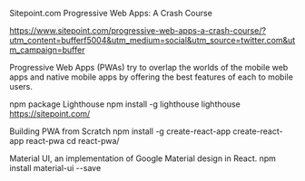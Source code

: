 
Sitepoint.com 
Progressive Web Apps: A Crash Course


https://www.sitepoint.com/progressive-web-apps-a-crash-course/?utm_content=bufferf5004&utm_medium=social&utm_source=twitter.com&utm_campaign=buffer


Progressive Web Apps (PWAs) try to overlap the worlds of the mobile web apps and native mobile apps by offering the best features of each to mobile users.


npm package Lighthouse
npm install -g lighthouse
lighthouse https://sitepoint.com/


Building PWA from Scratch
npm install -g create-react-app
create-react-app react-pwa
cd react-pwa/




Material UI, an implementation of Google Material design in React.
npm install material-ui --save